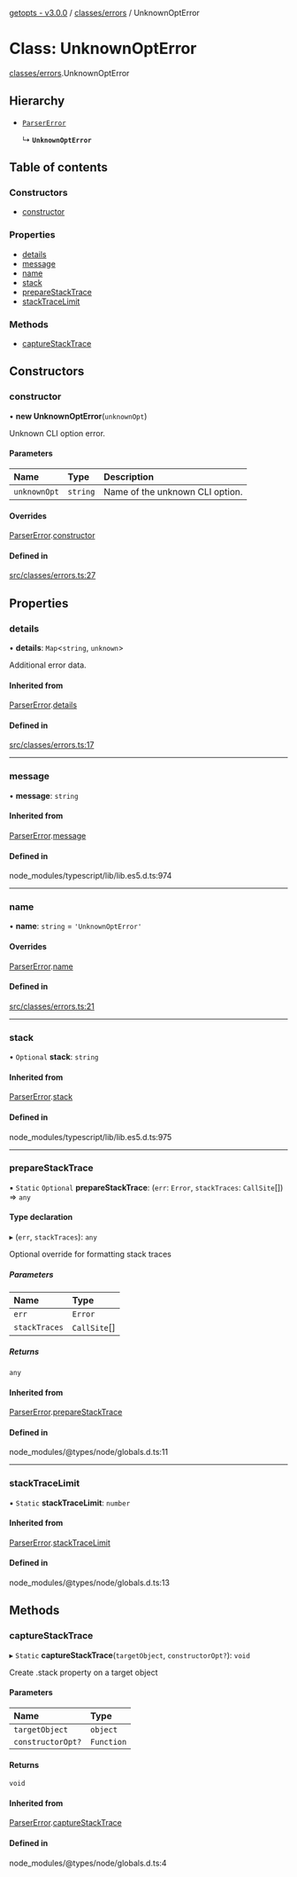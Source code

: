 [getopts - v3.0.0](../README.md) / [classes/errors](../modules/classes_errors.md) / UnknownOptError

# Class: UnknownOptError

[classes/errors](../modules/classes_errors.md).UnknownOptError

## Hierarchy

- [`ParserError`](classes_errors.ParserError.md)

  ↳ **`UnknownOptError`**

## Table of contents

### Constructors

- [constructor](classes_errors.UnknownOptError.md#constructor)

### Properties

- [details](classes_errors.UnknownOptError.md#details)
- [message](classes_errors.UnknownOptError.md#message)
- [name](classes_errors.UnknownOptError.md#name)
- [stack](classes_errors.UnknownOptError.md#stack)
- [prepareStackTrace](classes_errors.UnknownOptError.md#preparestacktrace)
- [stackTraceLimit](classes_errors.UnknownOptError.md#stacktracelimit)

### Methods

- [captureStackTrace](classes_errors.UnknownOptError.md#capturestacktrace)

## Constructors

### constructor

• **new UnknownOptError**(`unknownOpt`)

Unknown CLI option error.

#### Parameters

| Name         | Type     | Description                     |
| :----------- | :------- | :------------------------------ |
| `unknownOpt` | `string` | Name of the unknown CLI option. |

#### Overrides

[ParserError](classes_errors.ParserError.md).[constructor](classes_errors.ParserError.md#constructor)

#### Defined in

[src/classes/errors.ts:27](https://github.com/prasadrajandran/node-getopts/blob/43d0c83/src/classes/errors.ts#L27)

## Properties

### details

• **details**: `Map`<`string`, `unknown`\>

Additional error data.

#### Inherited from

[ParserError](classes_errors.ParserError.md).[details](classes_errors.ParserError.md#details)

#### Defined in

[src/classes/errors.ts:17](https://github.com/prasadrajandran/node-getopts/blob/43d0c83/src/classes/errors.ts#L17)

---

### message

• **message**: `string`

#### Inherited from

[ParserError](classes_errors.ParserError.md).[message](classes_errors.ParserError.md#message)

#### Defined in

node_modules/typescript/lib/lib.es5.d.ts:974

---

### name

• **name**: `string` = `'UnknownOptError'`

#### Overrides

[ParserError](classes_errors.ParserError.md).[name](classes_errors.ParserError.md#name)

#### Defined in

[src/classes/errors.ts:21](https://github.com/prasadrajandran/node-getopts/blob/43d0c83/src/classes/errors.ts#L21)

---

### stack

• `Optional` **stack**: `string`

#### Inherited from

[ParserError](classes_errors.ParserError.md).[stack](classes_errors.ParserError.md#stack)

#### Defined in

node_modules/typescript/lib/lib.es5.d.ts:975

---

### prepareStackTrace

▪ `Static` `Optional` **prepareStackTrace**: (`err`: `Error`, `stackTraces`: `CallSite`[]) => `any`

#### Type declaration

▸ (`err`, `stackTraces`): `any`

Optional override for formatting stack traces

##### Parameters

| Name          | Type         |
| :------------ | :----------- |
| `err`         | `Error`      |
| `stackTraces` | `CallSite`[] |

##### Returns

`any`

#### Inherited from

[ParserError](classes_errors.ParserError.md).[prepareStackTrace](classes_errors.ParserError.md#preparestacktrace)

#### Defined in

node_modules/@types/node/globals.d.ts:11

---

### stackTraceLimit

▪ `Static` **stackTraceLimit**: `number`

#### Inherited from

[ParserError](classes_errors.ParserError.md).[stackTraceLimit](classes_errors.ParserError.md#stacktracelimit)

#### Defined in

node_modules/@types/node/globals.d.ts:13

## Methods

### captureStackTrace

▸ `Static` **captureStackTrace**(`targetObject`, `constructorOpt?`): `void`

Create .stack property on a target object

#### Parameters

| Name              | Type       |
| :---------------- | :--------- |
| `targetObject`    | `object`   |
| `constructorOpt?` | `Function` |

#### Returns

`void`

#### Inherited from

[ParserError](classes_errors.ParserError.md).[captureStackTrace](classes_errors.ParserError.md#capturestacktrace)

#### Defined in

node_modules/@types/node/globals.d.ts:4
